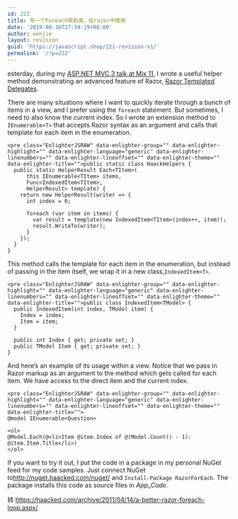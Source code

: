 ```yaml
---
id: 222
title: 写一个Foreach帮助类，在razor中使用
date: '2019-08-16T17:34:19+08:00'
author: wenjie
layout: revision
guid: 'https://javascript.shop/221-revision-v1/'
permalink: '/?p=222'
---
```


esterday, during my [ASP.NET MVC 3 talk at Mix 11](http://channel9.msdn.com/events/MIX/MIX11/FRM03), I wrote a useful helper method demonstrating an advanced feature of Razor, [Razor Templated Delegates](https://haacked.com/archive/2011/02/27/templated-razor-delegates.aspx).

There are many situations where I want to quickly iterate through a bunch of items in a view, and I prefer using the `foreach` statement. But sometimes, I need to also know the current index. So I wrote an extension method to `IEnumerable<T>` that accepts Razor syntax as an argument and calls that template for each item in the enumeration.

```
<pre class="EnlighterJSRAW" data-enlighter-group="" data-enlighter-highlight="" data-enlighter-language="generic" data-enlighter-linenumbers="" data-enlighter-lineoffset="" data-enlighter-theme="" data-enlighter-title="">public static class HaackHelpers {
  public static HelperResult Each<TItem>(
      this IEnumerable<TItem> items, 
      Func<IndexedItem<TItem>, 
      HelperResult> template) {
    return new HelperResult(writer => {
      int index = 0;

      foreach (var item in items) {
        var result = template(new IndexedItem<TItem>(index++, item));
        result.WriteTo(writer);
      }
    });
  }
}
```

This method calls the template for each item in the enumeration, but instead of passing in the item itself, we wrap it in a new class,`IndexedItem<T>`.

```
<pre class="EnlighterJSRAW" data-enlighter-group="" data-enlighter-highlight="" data-enlighter-language="generic" data-enlighter-linenumbers="" data-enlighter-lineoffset="" data-enlighter-theme="" data-enlighter-title="">public class IndexedItem<TModel> {
  public IndexedItem(int index, TModel item) {
    Index = index;
    Item = item;
  }

  public int Index { get; private set; }
  public TModel Item { get; private set; }
}
```

And here’s an example of its usage within a view. Notice that we pass in Razor markup as an argument to the method which gets called for each item. We have access to the direct item and the current index.

```
<pre class="EnlighterJSRAW" data-enlighter-group="" data-enlighter-highlight="" data-enlighter-language="generic" data-enlighter-linenumbers="" data-enlighter-lineoffset="" data-enlighter-theme="" data-enlighter-title="">
@model IEnumerable<Question>

<ol>
@Model.Each(@<li>Item @item.Index of @(Model.Count() - 1): @item.Item.Title</li>)
</ol>
```

If you want to try it out, I put the code in a package in my personal NuGet feed for my code samples. Just connect NuGet to<http://nuget.haacked.com/nuget/> and `Install-Package RazorForEach`. The package installs this code as source files in *App\_Code*.

转 <https://haacked.com/archive/2011/04/14/a-better-razor-foreach-loop.aspx/>